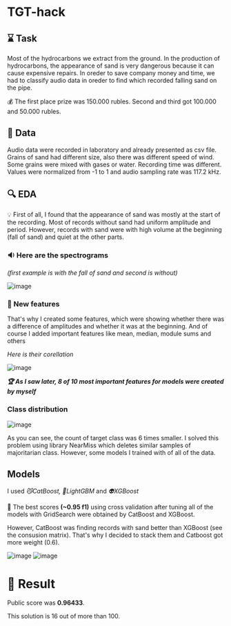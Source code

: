 # TGT-hack
## ⌛ Task
Most of the hydrocarbons we extract from the ground. In the production of hydrocarbons, the appearance of sand is very dangerous because it can cause expensive repairs. In oreder to save company money and time, we had to classify audio data in oreder to find which recorded falling sand on the pipe. 

💰 The first place prize was 150.000 rubles. Second and third got 100.000 and 50.000 rubles.

## 💾 Data
Audio data were recorded in laboratory and already presented as csv file. Grains of sand had different size, also there was different speed of wind. Some grains were mixed with gases or water. Recording time was different. Values were normalized from -1 to 1 and audio sampling rate was 117.2 kHz.

 ## 🔍 EDA 
💡 First of all, I found that the appearance of sand was mostly at the start of the recording. 
Most of records without sand had uniform amplitude and period. However, records with sand were with high volume at the beginning (fall of sand) and quiet at the other parts.
 
### 🔉 Here are the spectrograms

*(first example is with the fall of sand and second is without)*

![image](https://user-images.githubusercontent.com/72515541/231124122-e89feaea-94a0-4e9f-b8dc-9547de8335f1.png)

### 🍭 New features 
That's why I created some features, which were showing whether there was a difference of amplitudes and whether it was at the beginning. And of course I added important features like mean, median, module sums and others

*Here is their corellation* 

![image](https://user-images.githubusercontent.com/72515541/231127911-b1609e48-1a19-4629-9cff-67e5d8eb6827.png)

***🏆 As I saw later, 8 of 10 most important features for models were created by myself***


### Class distribution
![image](https://user-images.githubusercontent.com/72515541/231126942-64000850-775c-471b-866b-b7671c5ada81.png)

As you can see, the count of target class was 6 times smaller. I solved this problem using library NearMiss which deletes similar samples of majoritarian class. However, some models I trained with of all of the data.

## Models

I used *😼CatBoost, 🦄LightGBM* and *👽XGBoost*

🎯 The best scores **(~0.95 f1)** using cross validation after tuning all of the models with GridSearch were obtained by CatBoost and XGBoost.

However, CatBoost was finding records with sand better than XGBoost (see the consusion matrix). That's why I decided to stack them and Catboost got more weight (0.6).

![image](https://user-images.githubusercontent.com/72515541/231132851-f9285023-a090-4222-af62-767023f89de0.png)
![image](https://user-images.githubusercontent.com/72515541/231132775-6f389bb8-8c88-4368-b6d7-bf4846d5def8.png)



# 📣 Result

Public score was **0.96433**.

This solution is 16 out of more than 100.



